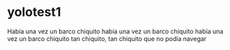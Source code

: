 # yolotest1
Había una vez un barco chiquito
había una vez un barco chiquito
había una vez un barco chiquito
tan chiquito, tan chiquito que no podía navegar
